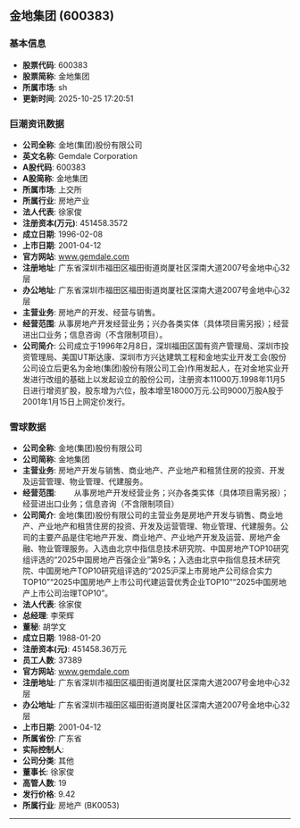 ## 金地集团 (600383)

### 基本信息

- **股票代码**: 600383
- **股票简称**: 金地集团
- **所属市场**: sh
- **更新时间**: 2025-10-25 17:20:51

### 巨潮资讯数据

- **公司全称**: 金地(集团)股份有限公司
- **英文名称**: Gemdale Corporation
- **A股代码**: 600383
- **A股简称**: 金地集团
- **所属市场**: 上交所
- **所属行业**: 房地产业
- **法人代表**: 徐家俊
- **注册资本(万元)**: 451458.3572
- **成立日期**: 1996-02-08
- **上市日期**: 2001-04-12
- **官方网站**: www.gemdale.com
- **注册地址**: 广东省深圳市福田区福田街道岗厦社区深南大道2007号金地中心32层
- **办公地址**: 广东省深圳市福田区福田街道岗厦社区深南大道2007号金地中心32层
- **主营业务**: 房地产的开发、经营与销售。
- **经营范围**: 从事房地产开发经营业务；兴办各类实体（具体项目需另报）；经营进出口业务；信息咨询（不含限制项目）。
- **公司简介**: 公司成立于1996年2月8日，深圳福田区国有资产管理局、深圳市投资管理局、美国UT斯达康、深圳市方兴达建筑工程和金地实业开发工会(股份公司设立后更名为金地(集团)股份有限公司工会)作用发起人，在对金地实业开发进行改组的基础上以发起设立的股份公司，注册资本11000万.1998年11月5日进行增资扩股，股东增为六位，股本增至18000万元.公司9000万股A股于2001年1月15日上网定价发行。

### 雪球数据

- **公司全称**: 金地(集团)股份有限公司
- **公司简称**: 金地集团
- **主营业务**: 房地产开发与销售、商业地产、产业地产和租赁住房的投资、开发及运营管理、物业管理、代建服务。
- **经营范围**: 　　从事房地产开发经营业务；兴办各类实体（具体项目需另报）；经营进出口业务；信息咨询（不含限制项目）
- **公司简介**: 金地(集团)股份有限公司的主营业务是房地产开发与销售、商业地产、产业地产和租赁住房的投资、开发及运营管理、物业管理、代建服务。公司的主要产品是住宅地产开发、商业地产、产业地产开发及运营、房地产金融、物业管理服务。入选由北京中指信息技术研究院、中国房地产TOP10研究组评选的“2025中国房地产百强企业”第9名；入选由北京中指信息技术研究院、中国房地产TOP10研究组评选的“2025沪深上市房地产公司综合实力TOP10”“2025中国房地产上市公司代建运营优秀企业TOP10”“2025中国房地产上市公司治理TOP10”。
- **法人代表**: 徐家俊
- **总经理**: 李荣辉
- **董秘**: 胡学文
- **成立日期**: 1988-01-20
- **注册资本(元)**: 451458.36万元
- **员工人数**: 37389
- **官方网站**: www.gemdale.com
- **注册地址**: 广东省深圳市福田区福田街道岗厦社区深南大道2007号金地中心32层
- **办公地址**: 广东省深圳市福田区福田街道岗厦社区深南大道2007号金地中心32层
- **上市日期**: 2001-04-12
- **所属省份**: 广东省
- **实际控制人**: 
- **公司分类**: 其他
- **董事长**: 徐家俊
- **高管人数**: 19
- **发行价格**: 9.42
- **所属行业**: 房地产 (BK0053)

---